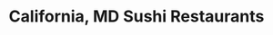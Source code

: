 ---
layout: city
title: California, MD Sushi Restaurants
permalink: /maryland/california/
stateAbbr: MD
stateName: Maryland
cityName: California

---